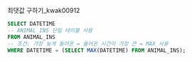 최댓값 구하기_kwak00912

```SQL
SELECT DATETIME
-- ANIMAL_INS 단일 테이블 사용 
FROM ANIMAL_INS
-- 조건: 가장 늦게 들어온 = 들어온 시간이 가장 큰 = MAX 사용
WHERE DATETIME = (SELECT MAX(DATETIME) FROM ANIMAL_INS);
```

